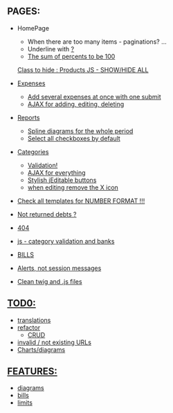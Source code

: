 PAGES:
------

* HomePage 
    * When there are too many items - paginations? ...
    * Underline with <u> ?
    * The sum of percents to be 100

    Class to hide : Products
    JS - SHOW/HIDE ALL

* Expenses
    * Add several expenses at once with one submit
    * AJAX for adding, editing, deleting

* Reports
    * Spline diagrams for the whole period
    * Select all checkboxes by default

* Categories
    * Validation! 
    * AJAX for everything
    * Stylish jEditable buttons
    * when editing remove the X icon

* Check all templates for NUMBER FORMAT !!!
* Not returned debts ?
* 404 
* js - category validation and banks
* BILLS   

* Alerts, not session messages
* Clean twig and .js files

TOD0:
-----

* translations
* refactor
  * CRUD 
* invalid / not existing URLs
* Charts/diagrams

FEATURES:
---------

* diagrams
* bills
* limits